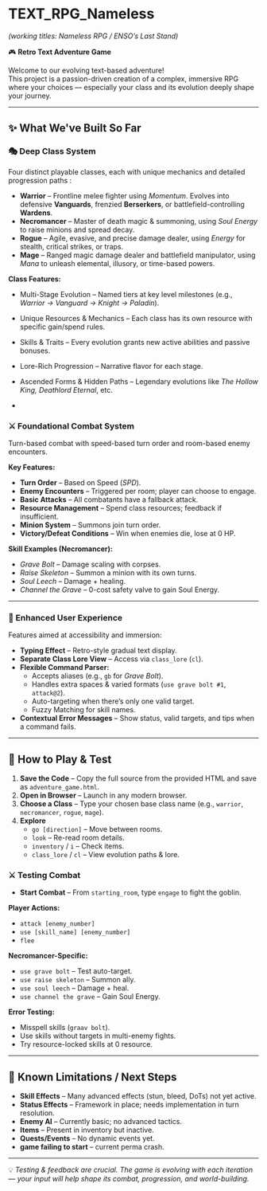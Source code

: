 # TEXT_RPG_Nameless  
*(working titles: Nameless RPG / ENSO’s Last Stand)*  

🎮 **Retro Text Adventure Game**  

Welcome to our evolving text-based adventure!  
This project is a passion-driven creation of a complex, immersive RPG where your choices — especially your class and its evolution  deeply shape your journey.  

---

## ✨ What We've Built So Far  

### 🎭 Deep Class System  

Four distinct playable classes, each with unique mechanics and detailed progression paths :  

- **Warrior** – Frontline melee fighter using *Momentum*. Evolves into defensive **Vanguards**, frenzied **Berserkers**, or battlefield-controlling **Wardens**.  
- **Necromancer** – Master of death magic & summoning, using *Soul Energy* to raise minions and spread decay.  
- **Rogue** – Agile, evasive, and precise damage dealer, using *Energy* for stealth, critical strikes, or traps.  
- **Mage** – Ranged magic damage dealer and battlefield manipulator, using *Mana* to unleash elemental, illusory, or time-based powers.  

**Class Features:**  
- Multi-Stage Evolution – Named tiers at key level milestones (e.g., *Warrior → Vanguard → Knight → Paladin*).  
- Unique Resources & Mechanics – Each class has its own resource with specific gain/spend rules.  
- Skills & Traits – Every evolution grants new active abilities and passive bonuses.  
- Lore-Rich Progression – Narrative flavor for each stage.  
- Ascended Forms & Hidden Paths – Legendary evolutions like *The Hollow King, Deathlord Eternal*, etc.  

-

### ⚔ Foundational Combat System  

Turn-based combat with speed-based turn order and room-based enemy encounters.  

**Key Features:**  
- **Turn Order** – Based on Speed (*SPD*).  
- **Enemy Encounters** – Triggered per room; player can choose to engage.  
- **Basic Attacks** – All combatants have a fallback attack.  
- **Resource Management** – Spend class resources; feedback if insufficient.  
- **Minion System** – Summons join turn order.  
- **Victory/Defeat Conditions** – Win when enemies die, lose at 0 HP.  

**Skill Examples (Necromancer):**  
- *Grave Bolt* – Damage scaling with corpses.  
- *Raise Skeleton* – Summon a minion with its own turns.  
- *Soul Leech* – Damage + healing.  
- *Channel the Grave* – 0-cost safety valve to gain Soul Energy.  

---

### 💬 Enhanced User Experience  

Features aimed at accessibility and immersion:  

- **Typing Effect** – Retro-style gradual text display.  
- **Separate Class Lore View** – Access via `class_lore` (`cl`).  
- **Flexible Command Parser:**  
  - Accepts aliases (e.g., `gb` for *Grave Bolt*).  
  - Handles extra spaces & varied formats (`use grave bolt #1`, `attack@2`).  
  - Auto-targeting when there’s only one valid target.  
  - Fuzzy Matching for skill names.  
- **Contextual Error Messages** – Show status, valid targets, and tips when a command fails.  

---

## 🚀 How to Play & Test  

1. **Save the Code** – Copy the full source from the provided HTML and save as `adventure_game.html`.  
2. **Open in Browser** – Launch in any modern browser.  
3. **Choose a Class** – Type your chosen base class name (e.g., `warrior`, `necromancer`, `rogue`, `mage`).  
4. **Explore**  
   - `go [direction]` – Move between rooms.  
   - `look` – Re-read room details.  
   - `inventory` / `i` – Check items.  
   - `class_lore` / `cl` – View evolution paths & lore.  

### ⚔ Testing Combat  

- **Start Combat** – From `starting_room`, type `engage` to fight the goblin.  

**Player Actions:**  
- `attack [enemy_number]`  
- `use [skill_name] [enemy_number]`  
- `flee`  

**Necromancer-Specific:**  
- `use grave bolt` – Test auto-target.  
- `use raise skeleton` – Summon ally.  
- `use soul leech` – Damage + heal.  
- `use channel the grave` – Gain Soul Energy.  

**Error Testing:**  
- Misspell skills (`graav bolt`).  
- Use skills without targets in multi-enemy fights.  
- Try resource-locked skills at 0 resource.  

---

## 🚧 Known Limitations / Next Steps  

- **Skill Effects** – Many advanced effects (stun, bleed, DoTs) not yet active.  
- **Status Effects** – Framework in place; needs implementation in turn resolution.  
- **Enemy AI** – Currently basic; no advanced tactics.  
- **Items** – Present in inventory but inactive.  
- **Quests/Events** – No dynamic events yet.  
- **game failing to start** – current perma crash.  
---

💡 *Testing & feedback are crucial. The game is evolving with each iteration — your input will help shape its combat, progression, and world-building.*  

